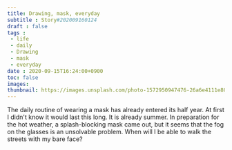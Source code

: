 ```yaml
---
title: Drawing, mask, everyday
subtitle : Story#202009160124
draft : false
tags :
 - life
 - daily
 - Drawing 
 - mask 
 - everyday
date : 2020-09-15T16:24:00+0900
toc: false
images: 
thumbnail: https://images.unsplash.com/photo-1572950947476-26a6e4111e80?ixlib=rb-1.2.1&q=80&fm=jpg&crop=entropy&cs=tinysrgb&w=1080&fit=max&ixid=eyJhcHBfaWQiOjE1NTU0OX0
---
```


The daily routine of wearing a mask has already entered its half year. At first I didn't know it would last this long. It is already summer. In preparation for the hot weather, a splash-blocking mask came out, but it seems that the fog on the glasses is an unsolvable problem. When will I be able to walk the streets with my bare face?  


